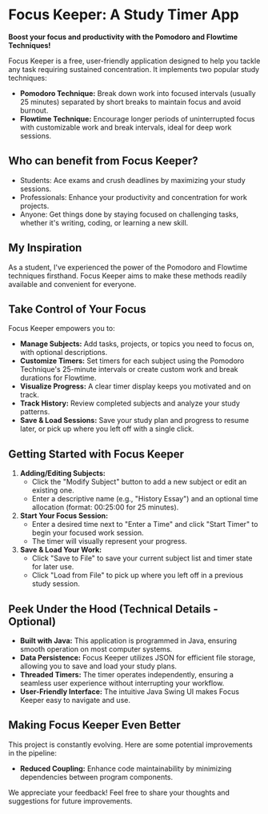 # Focus Keeper: A Study Timer App

**Boost your focus and productivity with the Pomodoro and Flowtime Techniques!**

Focus Keeper is a free, user-friendly application designed to help you tackle any task requiring sustained concentration. It implements two popular study techniques:

* **Pomodoro Technique:** Break down work into focused intervals (usually 25 minutes) separated by short breaks to maintain focus and avoid burnout.
* **Flowtime Technique:** Encourage longer periods of uninterrupted focus with customizable work and break intervals, ideal for deep work sessions.

## Who can benefit from Focus Keeper?

* Students: Ace exams and crush deadlines by maximizing your study sessions.
* Professionals: Enhance your productivity and concentration for work projects.
* Anyone: Get things done by staying focused on challenging tasks, whether it's writing, coding, or learning a new skill.

## My Inspiration

As a student, I've experienced the power of the Pomodoro and Flowtime techniques firsthand. Focus Keeper aims to make these methods readily available and convenient for everyone.

## Take Control of Your Focus

Focus Keeper empowers you to:

* **Manage Subjects:** Add tasks, projects, or topics you need to focus on, with optional descriptions.
* **Customize Timers:** Set timers for each subject using the Pomodoro Technique's 25-minute intervals or create custom work and break durations for Flowtime.
* **Visualize Progress:** A clear timer display keeps you motivated and on track.
* **Track History:** Review completed subjects and analyze your study patterns.
* **Save & Load Sessions:** Save your study plan and progress to resume later, or pick up where you left off with a single click.

## Getting Started with Focus Keeper

1. **Adding/Editing Subjects:**
   * Click the "Modify Subject" button to add a new subject or edit an existing one.
   * Enter a descriptive name (e.g., "History Essay") and an optional time allocation (format: 00:25:00 for 25 minutes).
2. **Start Your Focus Session:**
   * Enter a desired time next to "Enter a Time" and click "Start Timer" to begin your focused work session.
   * The timer will visually represent your progress.
3. **Save & Load Your Work:**
   * Click "Save to File" to save your current subject list and timer state for later use.
   * Click "Load from File" to pick up where you left off in a previous study session.

## Peek Under the Hood (Technical Details - Optional)

* **Built with Java:** This application is programmed in Java, ensuring smooth operation on most computer systems.
* **Data Persistence:** Focus Keeper utilizes JSON for efficient file storage, allowing you to save and load your study plans.
* **Threaded Timers:** The timer operates independently, ensuring a seamless user experience without interrupting your workflow.
* **User-Friendly Interface:** The intuitive Java Swing UI makes Focus Keeper easy to navigate and use.

## Making Focus Keeper Even Better

This project is constantly evolving. Here are some potential improvements in the pipeline:

* **Reduced Coupling:** Enhance code maintainability by minimizing dependencies between program components.

We appreciate your feedback! Feel free to share your thoughts and suggestions for future improvements.
